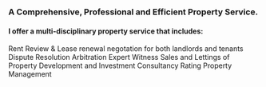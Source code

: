 ### A Comprehensive, Professional and Efficient Property Service.
#### I offer a multi-disciplinary property service that includes:

Rent Review & Lease renewal negotation for both landlords and tenants 
Dispute Resolution 
Arbitration 
Expert Witness
Sales and Lettings of Property
Development and Investment
Consultancy
Rating
Property Management
